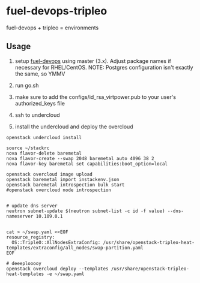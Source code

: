 fuel-devops-tripleo
===================

fuel-devops + tripleo = environments


Usage
-----

1) setup [fuel-devops](https://docs.fuel-infra.org/fuel-dev/devops.html) using
   master (3.x). Adjust package names if necessary for RHEL/CentOS.
   NOTE: Postgres configuration isn't exactly the same, so YMMV

2) run go.sh

3) make sure to add the configs/id_rsa_virtpower.pub to your user's
   authorized_keys file

4) ssh to undercloud

5) install the undercloud and deploy the overcloud

```
openstack undercloud install

source ~/stackrc
nova flavor-delete baremetal
nova flavor-create --swap 2048 baremetal auto 4096 38 2
nova flavor-key baremetal set capabilities:boot_option=local

openstack overcloud image upload
openstack baremetal import instackenv.json
openstack baremetal introspection bulk start
#openstack overcloud node introspection


# update dns server
neutron subnet-update $(neutron subnet-list -c id -f value) --dns-nameserver 10.109.0.1


cat > ~/swap.yaml <<EOF
resource_registry:
  OS::TripleO::AllNodesExtraConfig: /usr/share/openstack-tripleo-heat-templates/extraconfig/all_nodes/swap-partition.yaml
EOF

# deeeplooooy
openstack overcloud deploy --templates /usr/share/openstack-tripleo-heat-templates -e ~/swap.yaml
```
